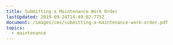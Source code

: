 ```yaml
---
title: Submitting a Maintenance Work Order
lastUpdated: 2019-09-24T14:49:02.775Z
document: /images/cms/submitting-a-maintenance-work-order.pdf
topics:
  - maintenance
---
```


